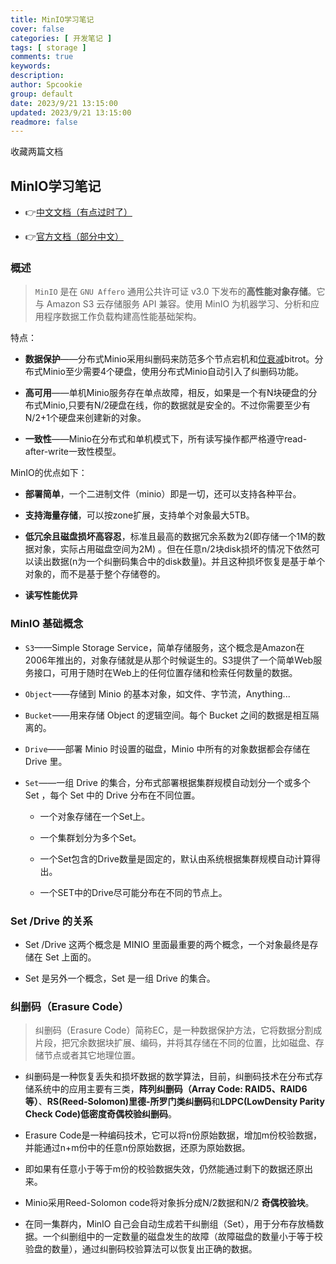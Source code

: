 ```yaml
---
title: MinIO学习笔记
cover: false
categories: [ 开发笔记 ]
tags: [ storage ]
comments: true
keywords:
description:
author: Spcookie
group: default
date: 2023/9/21 13:15:00
updated: 2023/9/21 13:15:00
readmore: false
---
```


收藏两篇文档

<!-- more -->

## MinIO学习笔记

* 👉[中文文档（有点过时了）](https://minio.org.cn/index4.shtml)

* 👉[官方文档（部分中文）](https://www.minio.org.cn/docs/minio/linux/index.html)

### 概述

> `MinIO` 是在 `GNU Affero` 通用公共许可证 v3.0 下发布的**高性能对象存储**。它与 Amazon S3 云存储服务 API 兼容。使用 MinIO
> 为机器学习、分析和应用程序数据工作负载构建高性能基础架构。

特点：

* **数据保护**——分布式Minio采用纠删码来防范多个节点宕机和[位衰减](https://baike.baidu.com/item/%E4%BD%8D%E8%A1%B0%E5%87%8F)bitrot。分布式Minio至少需要4个硬盘，使用分布式Minio自动引入了纠删码功能。

* **高可用**——单机Minio服务存在单点故障，相反，如果是一个有N块硬盘的分布式Minio,只要有N/2硬盘在线，你的数据就是安全的。不过你需要至少有N/2+1个硬盘来创建新的对象。

* **一致性**——Minio在分布式和单机模式下，所有读写操作都严格遵守read-after-write一致性模型。

MinIO的优点如下：

* **部署简单**，一个二进制文件（minio）即是一切，还可以支持各种平台。

* **支持海量存储**，可以按zone扩展，支持单个对象最大5TB。

* **低冗余且磁盘损坏高容忍**，标准且最高的数据冗余系数为2(即存储一个1M的数据对象，实际占用磁盘空间为2M)
  。但在任意n/2块disk损坏的情况下依然可以读出数据(n为一个纠删码集合中的disk数量)。并且这种损坏恢复是基于单个对象的，而不是基于整个存储卷的。

* **读写性能优异**

### MinIO 基础概念

* `S3`——Simple Storage Service，简单存储服务，这个概念是Amazon在2006年推出的，对象存储就是从那个时候诞生的。S3提供了一个简单Web服务接口，可用于随时在Web上的任何位置存储和检索任何数量的数据。

* `Object`——存储到 Minio 的基本对象，如文件、字节流，Anything...

* `Bucket`——用来存储 Object 的逻辑空间。每个 Bucket 之间的数据是相互隔离的。

* `Drive`——部署 Minio 时设置的磁盘，Minio 中所有的对象数据都会存储在 Drive 里。

* `Set`——一组 Drive 的集合，分布式部署根据集群规模自动划分一个或多个 Set ，每个 Set 中的 Drive 分布在不同位置。

    * 一个对象存储在一个Set上。

    * 一个集群划分为多个Set。

    * 一个Set包含的Drive数量是固定的，默认由系统根据集群规模自动计算得出。

    * 一个SET中的Drive尽可能分布在不同的节点上。

### Set /Drive 的关系

* Set /Drive 这两个概念是 MINIO 里面最重要的两个概念，一个对象最终是存储在 Set 上面的。

* Set 是另外一个概念，Set 是一组 Drive 的集合。

### 纠删码（Erasure Code）

> 纠删码（Erasure Code）简称EC，是一种数据保护方法，它将数据分割成片段，把冗余数据块扩展、编码，并将其存储在不同的位置，比如磁盘、存储节点或者其它地理位置。

* 纠删码是一种恢复丢失和损坏数据的数学算法，目前，纠删码技术在分布式存储系统中的应用主要有三类，**阵列纠删码（Array Code:
  RAID5、RAID6等）**、**RS(Reed-Solomon)里德-所罗门类纠删码**和**LDPC(LowDensity Parity Check Code)低密度奇偶校验纠删码**。

* Erasure Code是一种编码技术，它可以将n份原始数据，增加m份校验数据，并能通过n+m份中的任意n份原始数据，还原为原始数据。

* 即如果有任意小于等于m份的校验数据失效，仍然能通过剩下的数据还原出来。

* Minio采用Reed-Solomon code将对象拆分成N/2数据和N/2 **奇偶校验块**。

* 在同一集群内，MinIO 自己会自动生成若干纠删组（Set），用于分布存放桶数据。一个纠删组中的一定数量的磁盘发生的故障（故障磁盘的数量小于等于校验盘的数量），通过纠删码校验算法可以恢复出正确的数据。
